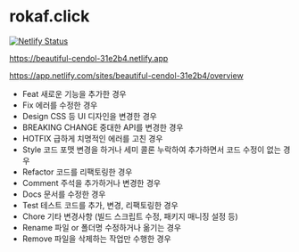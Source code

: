 # rokaf.click

[![Netlify Status](https://api.netlify.com/api/v1/badges/6886a8b4-fae3-4ee8-ac84-131e31f17f90/deploy-status)](https://app.netlify.com/sites/beautiful-cendol-31e2b4/deploys)

https://beautiful-cendol-31e2b4.netlify.app

https://app.netlify.com/sites/beautiful-cendol-31e2b4/overview

- Feat	새로운 기능을 추가한 경우
- Fix	에러를 수정한 경우
- Design	CSS 등 UI 디자인을 변경한 경우
- BREAKING CHANGE	중대한 API를 변경한 경우
- HOTFIX	급하게 치명적인 에러를 고친 경우
- Style	코드 포맷 변경을 하거나 세미 콜론 누락하여 추가하면서 코드 수정이 없는 경우
- Refactor	코드를 리팩토링한 경우
- Comment	주석을 추가하거나 변경한 경우
- Docs	문서를 수정한 경우
- Test	테스트 코드를 추가, 변경, 리팩토링한 경우
- Chore	기타 변경사항 (빌드 스크립트 수정, 패키지 매니징 설정 등)
- Rename	파일 or 폴더명 수정하거나 옮기는 경우
- Remove	파일을 삭제하는 작업만 수행한 경우
